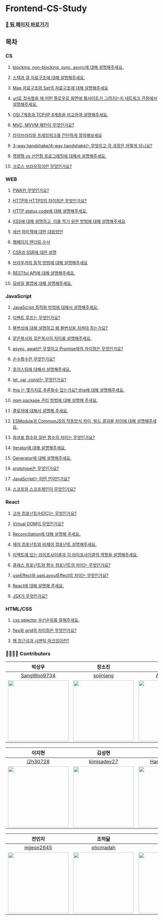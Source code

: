 # Frontend-CS-Study

### [🚀 팀 페이지 바로가기](https://pollen-port-115.notion.site/a8087a0d819241dca0a4eb5f8ec87908)

## 목차

### CS

1. [blocking, non-blocking, sync, async에 대해 설명해주세요.](https://github.com/wanted-pre-onboarding-team-9/Frontend-Interview-Study/blob/main/CS/blocking-nonbloking-sync-async.md)

2. [스택과 큐 자료구조에 대해 설명해주세요.](https://github.com/wanted-pre-onboarding-team-9/Frontend-Interview-Study/blob/main/CS/stack-queue.md)

3. [Map 자료구조와 Set의 자료구조에 대해 설명해주세요](https://github.com/wanted-pre-onboarding-team-9/Frontend-Interview-Study/blob/main/CS/map-set.md)

4. [url로 접속했을 때 어떤 플로우로 화면에 웹사이트가 그려지는지 네트워크 관점에서 설명해주세요.](https://github.com/wanted-pre-onboarding-team-9/Frontend-Interview-Study/blob/main/CS/what-happens-when-you-type-a-url-into-your-browser.md)

5. [OSI 7계층과 TCP/IP 4계층을 비교하여 설명해주세요.](https://github.com/wanted-pre-onboarding-team-9/Frontend-Interview-Study/blob/main/CS/OSI-TCPIP.md)

6. [MVC, MVVM 패턴이 무엇인가요?](https://github.com/wanted-pre-onboarding-team-9/Frontend-Interview-Study/blob/main/CS/mvc-mvvm-pattern.md)

7. [라이브러리와 프레임워크를 간단하게 정의해보세요](./CS/library-framework.md)

8. [3-way handshake/4-way handshake는 무엇이고 각 과정은 어떻게 되나요?](https://github.com/wanted-pre-onboarding-team-9/Frontend-Interview-Study/blob/main/CS/3-way-handshake-4-way-handshake.md)

9. [명령형 vs 선언형 프로그래밍에 대해서 설명해주세요.](https://github.com/wanted-pre-onboarding-team-9/Frontend-CS-Study/blob/main/CS/Imperative-Declarative.md)

10. [크로스 브라우징이란 무엇인가요?](https://github.com/wanted-pre-onboarding-team-9/Frontend-CS-Study/blob/main/CS/cross-browsing.md)

### WEB

1. [PWA란 무엇인가요?](https://github.com/wanted-pre-onboarding-team-9/Frontend-Interview-Study/blob/main/Web/PWA.md)

2. [HTTP와 HTTPS의 차이점은 무엇인가요?](https://github.com/wanted-pre-onboarding-team-9/Frontend-Interview-Study/blob/main/Web/http-https.md)

3. [HTTP status code에 대해 설명해주세요.](https://github.com/wanted-pre-onboarding-team-9/Frontend-Interview-Study/blob/main/Web/http-status-code.md)

4. [XSS에 대해 설명하고, 이를 막기 위한 방법에 대해 설명해주세요](https://github.com/wanted-pre-onboarding-team-9/Frontend-Interview-Study/blob/main/Web/xss.md)

5. [세션 하이잭에 대한 대응방안](https://github.com/wanted-pre-onboarding-team-9/Frontend-Interview-Study/blob/main/Web/session-hijack.md)

6. [웹페이지 렌더링 순서](https://github.com/wanted-pre-onboarding-team-9/Frontend-Interview-Study/blob/main/Web/browser-rendering.md)

7. [CSR과 SSR에 대한 설명](https://github.com/wanted-pre-onboarding-team-9/Frontend-Interview-Study/blob/main/Web/csr-ssr.md)

8. [브라우저의 동작 방법에 대해 설명해주세요](./Web/browser-operating.md)

9. [RESTful API에 대해 설명해주세요.](https://github.com/wanted-pre-onboarding-team-9/Frontend-Interview-Study/blob/main/Web/RESTful-API.md)

10. [모바일 웹앱에 대해 설명해주세요.](https://github.com/wanted-pre-onboarding-team-9/Frontend-Interview-Study/blob/main/Web/mobile-web-app.md)

### JavaScript

1. [JavaScript 최적화 방법에 대해서 설명해주세요.](https://github.com/wanted-pre-onboarding-team-9/Frontend-Interview-Study/blob/main/JavaScript/javascript-optimize.md)

2. [이벤트 루프는 무엇인가요?](https://github.com/wanted-pre-onboarding-team-9/Frontend-Interview-Study/blob/main/JavaScript/event-loop.md)

3. [불변성에 대해 설명하고 왜 불변성을 지켜야 하는가요?](/JavaScript/Immutability.md)

4. [얕은복사와 깊은복사의 차이를 설명해주세요.](/JavaScript/shallow-copy_deep-copy.md)

5. [async, await은 무엇이고 Promise와의 차이점은 무엇인가요?](https://github.com/wanted-pre-onboarding-team-9/Frontend-Interview-Study/blob/main/JavaScript/async-await-promise.md)

6. [순수함수란 무엇인가요?](https://github.com/wanted-pre-onboarding-team-9/Frontend-Interview-Study/blob/main/JavaScript/pure-function.md)

7. [호이스팅에 대해서 설명해주세요.](https://github.com/wanted-pre-onboarding-team-9/Frontend-Interview-Study/blob/main/JavaScript/hoisting.md)

8. [let, var, const는 무엇인가요?](https://github.com/wanted-pre-onboarding-team-9/Frontend-Interview-Study/blob/main/JavaScript/let-var-const.md)

9. [this 는 몇가지로 추론될수 있는가요? this에 대해 설명해주세요.](https://github.com/wanted-pre-onboarding-team-9/Frontend-Interview-Study/blob/main/JavaScript/this.md)

10. [npm package 관리 방법에 대해 설명해 주세요.](https://github.com/wanted-pre-onboarding-team-9/Frontend-Interview-Study/blob/main/JavaScript/npm.md)

11. [클로저에 대해서 설명해 주세요.](https://github.com/wanted-pre-onboarding-team-9/Frontend-Interview-Study/blob/main/JavaScript/closure.md)

12. [ESModule과 CommonJS의 작동방식 차이, 빌드 결과물 차이에 대해 설명해주세요.](https://github.com/wanted-pre-onboarding-team-9/Frontend-Interview-Study/blob/main/JavaScript/ESModule-CommonJS.md)

13. [화살표 함수와 일반 함수의 차이는 무엇인가요? ](https://github.com/wanted-pre-onboarding-team-9/Frontend-Interview-Study/blob/main/JavaScript/function-differences.md)

14. [Iterator에 대해 설명해주세요.](https://github.com/wanted-pre-onboarding-team-9/Frontend-CS-Study/blob/main/JavaScript/iterator.md)

15. [Generator에 대해 설명해주세요.](https://github.com/wanted-pre-onboarding-team-9/Frontend-CS-Study/blob/main/JavaScript/generator.md)

16. [prototype은 무엇인가요?](https://github.com/wanted-pre-onboarding-team-9/Frontend-CS-Study/blob/main/JavaScript/prototype.md)

17. [JavaScript는 어떤 언어인가요?](https://github.com/wanted-pre-onboarding-team-9/Frontend-CS-Study/blob/main/JavaScript/javascript.md)

18. [스코프와 스코프체인이 무엇인가요?](https://github.com/wanted-pre-onboarding-team-9/Frontend-CS-Study/blob/main/JavaScript/scope.md)

### React

1. [고차 컴포넌트(HOC)는 무엇인가요?](https://github.com/wanted-pre-onboarding-team-9/Frontend-Interview-Study/blob/main/React/HOC.md)

2. [Virtual DOM이 무엇인가요?](https://github.com/wanted-pre-onboarding-team-9/Frontend-Interview-Study/blob/main/React/virtual-dom.md)

3. [Reconciliation에 대해 설명해 주세요.](https://github.com/wanted-pre-onboarding-team-9/Frontend-Interview-Study/blob/main/React/reconciliation.md)

4. [제어 컴포넌트와 비제어 컴포넌트 설명해주세요.](https://github.com/wanted-pre-onboarding-team-9/Frontend-Interview-Study/blob/main/React/controlled-uncontrolled-component.md)

5. [리액트에 있는 라이프사이클과 각 라이프사이클의 역할을 설명해주세요.](https://github.com/wanted-pre-onboarding-team-9/Frontend-Interview-Study/blob/main/React/react-lifecycle.md)

6. [클래스 컴포넌트와 함수 컴포넌트의 차이는 무엇인가요?](https://github.com/wanted-pre-onboarding-team-9/Frontend-Interview-Study/blob/main/React/class-function-component.md)

7. [useEffect와 useLayoutEffect의 차이는 무엇인가요?](https://github.com/wanted-pre-onboarding-team-9/Frontend-Interview-Study/blob/main/React/useEffect-useLayoutEffect.md)

8. [React에 대해 설명해 주세요.](https://github.com/wanted-pre-onboarding-team-9/Frontend-Interview-Study/blob/main/React/react-description.md)

9. [JSX가 무엇인가요?](https://github.com/wanted-pre-onboarding-team-9/Frontend-CS-Study/blob/main/React/JSX.md)

### HTML/CSS

1. [css selector 우선순위를 말해주세요.](https://github.com/wanted-pre-onboarding-team-9/Frontend-Interview-Study/blob/main/CSS/css-selector.md)

2. [flex와 grid의 차이점은 무엇인가요?](https://github.com/wanted-pre-onboarding-team-9/Frontend-Interview-Study/blob/main/CSS/flex-grid.md)

3. [웹 접근성과 시맨틱 마크업이란?](https://github.com/wanted-pre-onboarding-team-9/Frontend-Interview-Study/blob/main/CSS/web-accessibility.md)

### 👨‍👩‍👧‍👦 Contributors

|                                           박상우                                            |                                            장소진                                            |                                           이아영                                            |
| :-----------------------------------------------------------------------------------------: | :------------------------------------------------------------------------------------------: | :-----------------------------------------------------------------------------------------: |
|                        [SangWoo9734](https://github.com/SangWoo9734)                        |                          [sojinjang](https://github.com/sojinjang)                           |                           [ARONGLEE](https://github.com/ARONGLEE)                           |
| <img src="https://avatars.githubusercontent.com/u/49917043?v=4" width="200" height="200" /> | <img src="https://avatars.githubusercontent.com/u/111125577?v=6" width="200" height="200" /> | <img src="https://avatars.githubusercontent.com/u/74637336?v=4" width="200" height="200" /> |

|                                           이지현                                            |                                           김성현                                            |                                           이한나                                            |
| :-----------------------------------------------------------------------------------------: | :-----------------------------------------------------------------------------------------: | :-----------------------------------------------------------------------------------------: |
|                           [j2h30728](https://github.com/j2h30728)                           |                        [kimisadev27](https://github.com/kimisadev27)                        |                       [Han-Na-05-22](https://github.com/Han-Na-05-22)                       |
| <img src="https://avatars.githubusercontent.com/u/60846068?v=4" width="200" height="200" /> | <img src="https://avatars.githubusercontent.com/u/34756233?v=4" width="200" height="200" /> | <img src="https://avatars.githubusercontent.com/u/97869178?v=4" width="200" height="200" /> |

|                                            전민지                                            |                                           조하닮                                            |                                            김현정                                            |
| :------------------------------------------------------------------------------------------: | :-----------------------------------------------------------------------------------------: | :------------------------------------------------------------------------------------------: |
|                         [mjjeon2645](https://github.com/mjjeon2645)                          |                           [ohcmadah](https://github.com/ohcmadah)                           |                            [sena-22](https://github.com/sena-22)                             |
| <img src="https://avatars.githubusercontent.com/u/104840243?v=4" width="200" height="200" /> | <img src="https://avatars.githubusercontent.com/u/52340070?v=4" width="200" height="200" /> | <img src="https://avatars.githubusercontent.com/u/110877564?v=4" width="200" height="200" /> |
